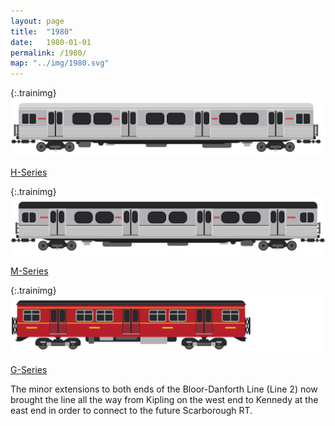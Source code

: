 ```yaml
---
layout: page
title:  "1980"
date:   1980-01-01
permalink: /1980/
map: "../img/1980.svg"
---
```


{:.trainimg}
![H-Series](../img/h-series.svg)

[H-Series](https://en.wikipedia.org/wiki/H_series_(Toronto_subway))

{:.trainimg}
![M-Series](../img/m-series.svg)

[M-Series](https://en.wikipedia.org/wiki/M_series_(Toronto_subway))

{:.trainimg}
![G-Series](../img/g-series.svg)

[G-Series](https://en.wikipedia.org/wiki/G_series_(Toronto_subway))

The minor extensions to both ends of the Bloor-Danforth Line (Line 2) now brought the line all the way from Kipling on the west end to Kennedy at the east end in order to connect to the future Scarborough RT.